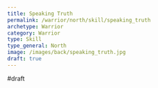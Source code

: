 ```yaml
---
title: Speaking Truth
permalink: /warrior/north/skill/speaking_truth
archetype: Warrior
category: Warrior
type: Skill
type_general: North
image: /images/back/speaking_truth.jpg
draft: true
---
```

#draft   


